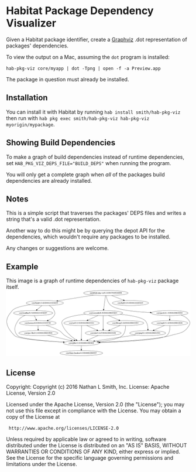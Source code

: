 # Habitat Package Dependency Visualizer

Given a Habitat package identifier, create a
[Graphviz](http://www.graphviz.org/) .dot representation of
packages' dependencies.

To view the output on a Mac, assuming the `dot` program is installed:

    hab-pkg-viz core/myapp | dot -Tpng | open -f -a Preview.app

The package in question must already be installed.

## Installation

You can install it with Habitat by running `hab install smith/hab-pkg-viz` then
run with `hab pkg exec smith/hab-pkg-viz hab-pkg-viz myorigin/mypackage`.

## Showing Build Dependencies

To make a graph of build dependencies instead of runtime dependencies, set
`HAB_PKG_VIZ_DEPS_FILE="BUILD_DEPS"` when running the program.

You will only get a complete graph when *all* of the packages build dependencies
are already installed.

## Notes

This is a simple script that traverses the packages' DEPS files and writes a
string that's a valid .dot representation.

Another way to do this might be by querying the depot API for the dependencies,
which wouldn't require any packages to be installed.

Any changes or suggestions are welcome.

## Example

This image is a graph of runtime dependencies of `hab-pkg-viz` package itself.
![hab-pkg-viz runtime dependencies](hab-pkg-viz.png?raw=true "Dependencies of `hab-pkg-viz`")

## License

Copyright: Copyright (c) 2016 Nathan L Smith, Inc.
License: Apache License, Version 2.0

Licensed under the Apache License, Version 2.0 (the "License");
you may not use this file except in compliance with the License.
You may obtain a copy of the License at

     http://www.apache.org/licenses/LICENSE-2.0

Unless required by applicable law or agreed to in writing, software
distributed under the License is distributed on an "AS IS" BASIS,
WITHOUT WARRANTIES OR CONDITIONS OF ANY KIND, either express or implied.
See the License for the specific language governing permissions and
limitations under the License.
